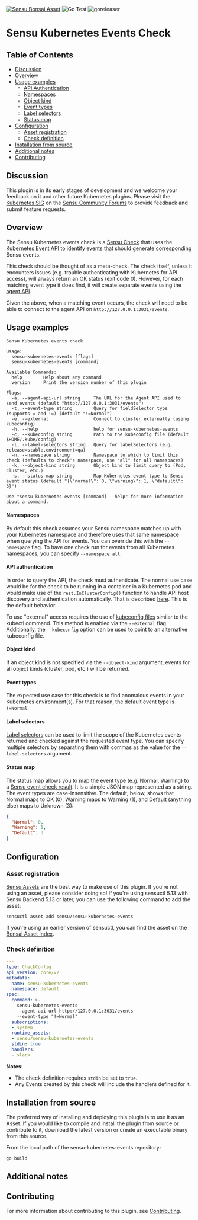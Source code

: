 [![Sensu Bonsai Asset](https://img.shields.io/badge/Bonsai-Download%20Me-brightgreen.svg?colorB=89C967&logo=sensu)](https://bonsai.sensu.io/assets/sensu/sensu-kubernetes-events)
![Go Test](https://github.com/sensu/sensu-kubernetes-events/workflows/Go%20Test/badge.svg)
![goreleaser](https://github.com/sensu/sensu-kubernetes-events/workflows/goreleaser/badge.svg)

# Sensu Kubernetes Events Check

## Table of Contents
- [Discussion](#discussion)
- [Overview](#overview)
- [Usage examples](#usage-examples)
  - [API Authentication](#api-authentication)
  - [Namespaces](#namespaces)
  - [Object kind](#object-kind)
  - [Event types](#event-types)
  - [Label selectors](#label-selectors)
  - [Status map](#status-map)
- [Configuration](#configuration)
  - [Asset registration](#asset-registration)
  - [Check definition](#check-definition)
- [Installation from source](#installation-from-source)
- [Additional notes](#additional-notes)
- [Contributing](#contributing)

## Discussion

This plugin is in its early stages of development and we welcome your feedback on
it and other future Kubernetes plugins.  Please visit the [Kubernetes SIG][11] on the
[Sensu Community Forums][12] to provide feedback and submit feature requests.

## Overview

The Sensu Kubernetes events check is a [Sensu Check][2] that uses the
[Kubernetes Event API][5] to identify events that should generate corresponding
Sensu events.

This check should be thought of as a meta-check.  The check itself, unless it
encounters issues (e.g. trouble authenticating with Kubernetes for API access),
will always return an OK status (exit code 0).  However, for each matching event
type it does find, it will create separate events using the [agent API][6].

Given the above, when a matching event occurs, the check will need to be able
to connect to the agent API on `http://127.0.0.1:3031/events`.

## Usage examples
```
Sensu Kubernetes events check

Usage:
  sensu-kubernetes-events [flags]
  sensu-kubernetes-events [command]

Available Commands:
  help        Help about any command
  version     Print the version number of this plugin

Flags:
  -a, --agent-api-url string     The URL for the Agent API used to send events (default "http://127.0.0.1:3031/events")
  -t, --event-type string        Query for fieldSelector type (supports = and !=) (default "!=Normal")
  -e, --external                 Connect to cluster externally (using kubeconfig)
  -h, --help                     help for sensu-kubernetes-events
  -c, --kubeconfig string        Path to the kubeconfig file (default $HOME/.kube/config)
  -l, --label-selectors string   Query for labelSelectors (e.g. release=stable,environment=qa)
  -n, --namespace string         Namespace to which to limit this check (defaults to check's namespace, use "all" for all namespaces)
  -k, --object-kind string       Object kind to limit query to (Pod, Cluster, etc.)
  -s, --status-map string        Map Kubernetes event type to Sensu event status (default "{\"normal\": 0, \"warning\": 1, \"default\": 3}")

Use "sensu-kubernetes-events [command] --help" for more information about a command.

```
#### Namespaces
By default this check assumes your Sensu namespace matches up with your
Kubernetes namespace and therefore uses that same namespace when querying
the API for events.  You can override this with the `--namespace` flag.
To have one check run for events from all Kubernetes namespaces, you can
specify `--namespace all`.

#### API authentication
In order to query the API, the check must authenticate.  The normal use case
would be for the check to be running in a container in a Kubernetes pod and
would make use of the `rest.InClusterConfig()` function to handle API host
discovery and authentication automatically.  That is described [here][8].
This is the default behavior.

To use "external" access requires the use of [kubeconfig files][9] similar to the
kubectl command.  This method is enabled via the `--external` flag.  Additionally,
the `--kubeconfig` option can be used to point to an alternative kubeconfig file.

#### Object kind
If an object kind is not specified via the `--object-kind` argument, events for
all object kinds (cluster, pod, etc.) will be returned.

#### Event types
The expected use case for this check is to find anomalous events in your
Kubernetes environment(s).  For that reason, the default event type is
`!=Normal`.

#### Label selectors
[Label selectors][10] can be used to limit the scope of the Kubernetes events
returned and checked against the requested event type.  You can specify multiple
selectors by separating them with commas as the value for the
`--label-selectors` argument.

#### Status map
The status map allows you to map the event type (e.g. Normal, Warning) to a
[Sensu event check result][7].  It is a simple JSON map represented as a string.
The event types are case-insensitive.  The default, below, shows that Normal
maps to OK (0), Warning maps to Warning (1), and Default (anything else) maps to
 Unknown (3):
```JSON
{
  "Normal": 0,
  "Warning": 1,
  "Default": 3
}
```
## Configuration

### Asset registration

[Sensu Assets][3] are the best way to make use of this plugin. If you're not
using an asset, please consider doing so! If you're using sensuctl 5.13 with
Sensu Backend 5.13 or later, you can use the following command to add the asset:

```
sensuctl asset add sensu/sensu-kubernetes-events
```

If you're using an earlier version of sensuctl, you can find the asset on the
[Bonsai Asset Index][4].

### Check definition

```yml
---
type: CheckConfig
api_version: core/v2
metadata:
  name: sensu-kubernetes-events
  namespace: default
spec:
  command: >-
    sensu-kubernetes-events
    --agent-api-url http://127.0.0.1:3031/events
    --event-type "!=Normal"
  subscriptions:
  - system
  runtime_assets:
  - sensu/sensu-kubernetes-events
  stdin: true
  handlers:
  - slack
```
**Notes:**
* The check definition requires `stdin` be set to `true`.
* Any Events created by this check will include the handlers defined for it.

## Installation from source

The preferred way of installing and deploying this plugin is to use it as an
Asset. If you would like to compile and install the plugin from source or
contribute to it, download the latest version or create an executable binary
from this source.

From the local path of the sensu-kubernetes-events repository:

```
go build
```

## Additional notes

## Contributing

For more information about contributing to this plugin, see [Contributing][1].

[1]: https://github.com/sensu/sensu-go/blob/master/CONTRIBUTING.md
[2]: https://docs.sensu.io/sensu-go/latest/reference/checks/
[3]: https://docs.sensu.io/sensu-go/latest/reference/assets/
[4]: https://bonsai.sensu.io/assets/sensu/sensu-kubernetes-events
[5]: https://kubernetes.io/docs/reference/generated/kubernetes-api/v1.18/#event-v1-core
[6]: https://docs.sensu.io/sensu-go/latest/reference/agent/#create-observability-events-using-the-agent-api
[7]: https://docs.sensu.io/sensu-go/latest/reference/checks/#check-result-specification
[8]: https://kubernetes.io/docs/tasks/administer-cluster/access-cluster-api/#accessing-the-api-from-within-a-pod
[9]: https://kubernetes.io/docs/concepts/configuration/organize-cluster-access-kubeconfig/
[10]: https://kubernetes.io/docs/concepts/overview/working-with-objects/labels/
[11]: https://discourse.sensu.io/g/sig_kubernetes
[12]: https://discourse.sensu.io/
